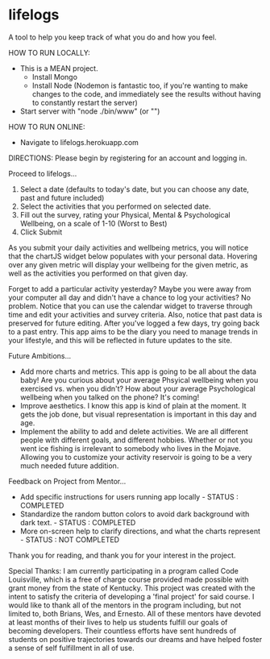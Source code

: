 # lifelogs
A tool to help you keep track of what you do and how you feel.

HOW TO RUN LOCALLY:
* This is a MEAN project.
  - Install Mongo
  - Install Node (Nodemon is fantastic too, if you're wanting to make changes to the code, and immediately see the results without having to constantly restart the server)
* Start server with "node ./bin/www" (or "")

HOW TO RUN ONLINE:
* Navigate to lifelogs.herokuapp.com

DIRECTIONS:
Please begin by registering for an account and logging in.

Proceed to lifelogs...

1) Select a date (defaults to today's date, but you can choose any date, past and future included)
2) Select the activities that you performed on selected date.
3) Fill out the survey, rating your Physical, Mental & Psychological Wellbeing, on a scale of 1-10 (Worst to Best)
4) Click Submit

As you submit your daily activities and wellbeing metrics, you will notice that the chartJS widget below populates with your personal data. Hovering over any given metric will display your wellbeing for the given metric, as well as the activities you performed on that given day.

Forget to add a particular activity yesterday? Maybe you were away from your computer all day and didn't have a chance to log your activities? No problem. Notice that you can use the calendar widget to traverse through time and edit your activities and survey criteria. Also, notice that past data is preserved for future editing. After you've logged a few days, try going back to a past entry. This app aims to be the diary you need to manage trends in your lifestyle, and this will be reflected in future updates to the site.

Future Ambitions...
* Add more charts and metrics. This app is going to be all about the data baby! Are you curious about your average Phsyical wellbeing when you exercised vs. when you didn't? How about your average Psychological wellbeing when you talked on the phone? It's coming!
* Improve aesthetics. I know this app is kind of plain at the moment. It gets the job done, but visual representation is important in this day and age.
* Implement the ability to add and delete activities. We are all different people with different goals, and different hobbies. Whether or not you went ice fishing is irrelevant to somebody who lives in the Mojave. Allowing you to customize your activity reservoir is going to be a very much needed future addition.

Feedback on Project from Mentor...
* Add specific instructions for users running app locally - STATUS : COMPLETED
* Standardize the random button colors to avoid dark background with dark text. - STATUS : COMPLETED
* More on-screen help to clarify directions, and what the charts represent - STATUS : NOT COMPLETED

Thank you for reading, and thank you for your interest in the project.

Special Thanks:
I am currently participating in a program called Code Louisville, which is a free of charge course provided made possible with grant money from the state of Kentucky. This project was created with the intent to satisfy the criteria of developing a 'final project' for said course. I would like to thank all of the mentors in the program including, but not limited to, both Brians, Wes, and Ernesto. All of these mentors have devoted at least months of their lives to help us students fulfill our goals of becoming developers. Their countless efforts have sent hundreds of students on positive trajectories towards our dreams and have helped foster a sense of self fulfillment in all of use.
